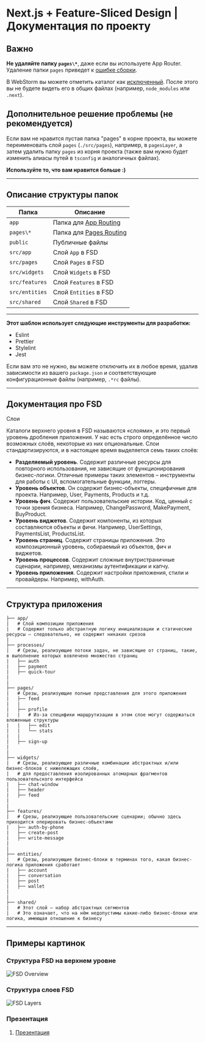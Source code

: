 # Next.js + Feature-Sliced Design | Документация по проекту

## Важно

**Не удаляйте папку `pages\*`**, даже если вы используете App Router. Удаление папки `pages` приведет к [ошибке сборки](https://t.me/feature_sliced/1/107414).

В WebStorm вы можете отметить каталог как [исключенный](https://www.jetbrains.com/help/webstorm/configuring-project-structure.html#content-root). После этого вы не будете видеть его в общих файлах (например, `node_modules` или `.next`).

## Дополнительное решение проблемы (не рекомендуется)

Если вам не нравится пустая папка "pages" в корне проекта, вы можете переименовать слой `pages` (`./src/pages`), например, в `pagesLayer`, а затем удалить папку `pages` из корня проекта (также вам нужно будет изменить алиасы путей в `tsconfig` и аналогичных файлах).

**Используйте то, что вам нравится больше :)**

---

## Описание структуры папок

| Папка        | Описание                                                                                                         |
| ------------ | --------------------------------------------------------------------------------------------------------------- |
| `app`        | Папка для [App Routing](https://nextjs.org/docs/app/building-your-application/routing#the-app-router)           |
| `pages\*`    | Папка для [Pages Routing](https://nextjs.org/docs/pages)                                                        |
| `public`     | Публичные файлы                                                                                                 |
| `src/app`    | Слой `App` в FSD                                                                                                |
| `src/pages`  | Слой `Pages` в FSD                                                                                              |
| `src/widgets`| Слой `Widgets` в FSD                                                                                            |
| `src/features`| Слой `Features` в FSD                                                                                          |
| `src/entities`| Слой `Entities` в FSD                                                                                          |
| `src/shared` | Слой `Shared` в FSD                                                                                             |

---

**Этот шаблон использует следующие инструменты для разработки:**

- Eslint
- Prettier
- Stylelint
- Jest

Если вам это не нужно, вы можете отключить их в любое время, удалив зависимости из вашего `package.json` и соответствующие конфигурационные файлы (например, `.*rc` файлы).

---

## Документация про FSD

Слои

Каталоги верхнего уровня в FSD называются «слоями», и это первый уровень дробления приложения. У нас есть строго определённое число возможных слоёв, некоторые из них опциональные. Слои стандартизируются, и в настоящее время выделяется семь таких слоёв:

- **Разделяемый уровень**. Содержит различные ресурсы для повторного использования, не зависящие от функционирования бизнес-логики. Отличные примеры таких элементов – инструменты для работы с UI, вспомогательные функции, логгеры.
- **Уровень объектов**. Он содержит бизнес-объекты, специфичные для проекта. Например, User, Payments, Products и т.д.
- **Уровень фич**. Содержит пользовательские истории. Код, ценный с точки зрения бизнеса. Например, ChangePassword, MakePayment, BuyProduct.
- **Уровень виджетов**. Содержит компоненты, из которых составляются объекты и фичи. Например, UserSettings, PaymentsList, ProductsList.
- **Уровень страниц**. Содержит страницы приложения. Это композиционный уровень, собираемый из объектов, фич и виджетов.
- **Уровень процессов**. Содержит сложные внутристраничные сценарии, например, механизмы аутентификации и капчу.
- **Уровень приложения**. Содержит настройки приложения, стили и провайдеры. Например, withAuth.

---

## Структура приложения

```plaintext
├── app/
|   # Слой композиции приложения
|   # Содержит только абстрактную логику инициализации и статические ресурсы – следовательно, не содержит никаких срезов
|
├── processes/
|   # Срезы, реализующие потоки задач, не зависящие от страниц, такие, в выполнение которых вовлечено множество страниц 
|   ├── auth
|   ├── payment
|   ├── quick-tour
|
|
├── pages/
|   # Срезы, реализующие полные представления для этого приложения
|   ├── feed
|   |
|   ├── profile
|   |   # Из-за специфики маршрутизации в этом слое могут содержаться вложенные структуры 
|   |   ├── edit
|   |   └── stats
|   |
|   ├── sign-up
|
|
├── widgets/
|   # Срезы, реализующие различные комбинации абстрактных и/или бизнес-блоков с нижележащих слоёв,
|   # для предоставления изолированных атомарных фрагментов пользовательского интерфейса
|   ├── chat-window
|   ├── header
|   ├── feed
|
|
├── features/
|   # Срезы, реализующие пользовательские сценарии; обычно здесь приходится оперировать бизнес-объектами 
|   ├── auth-by-phone
|   ├── create-post
|   ├── write-message
|
|
├── entities/
|   # Срезы, реализующие бизнес-блоки в терминах того, какая бизнес-логика приложения сработает 
|   ├── account
|   ├── conversation
|   ├── post
|   ├── wallet
|
|
├── shared/
|   # Этот слой – набор абстрактных сегментов
|   # Это означает, что на нём недопустимы какие-либо бизнес-блоки или логика, имеющая отношение к бизнесу 
```

---

## Примеры картинок

### Структура FSD на верхнем уровне

![FSD Overview](https://habrastorage.org/webt/ve/ey/w8/veeyw8lxdr-8dyiyf7d2a4ixzok.jpeg)

### Структура слоев FSD

![FSD Layers](https://habrastorage.org/webt/ek/0o/wi/ek0owiw6zqfn6j6zpogb7neyqmo.png)


### Презентация
1. [Презентация](https://docs.google.com/presentation/d/1dY98-F_sVpmx69KuXYs-unDy9q-CRwiQjKFZI8_VgPM/edit?usp=sharing)
